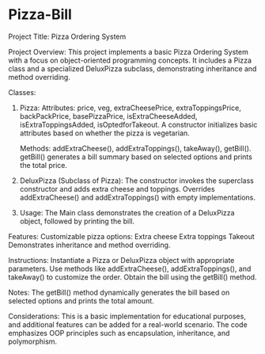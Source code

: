 # Pizza-Bill

Project Title: Pizza Ordering System

Project Overview:
This project implements a basic Pizza Ordering System with a focus on object-oriented programming concepts. It includes a Pizza class and a specialized DeluxPizza subclass, demonstrating inheritance and method overriding.

Classes:

1. Pizza:
    Attributes:
      price, veg, extraCheesePrice, extraToppingsPrice, backPackPrice, basePizzaPrice, isExtraCheeseAdded, isExtraToppingsAdded,         isOptedforTakeout.
      A constructor initializes basic attributes based on whether the pizza is vegetarian.
  
    Methods:
      addExtraCheese(), addExtraToppings(), takeAway(), getBill().
      getBill() generates a bill summary based on selected options and prints the total price.

2. DeluxPizza (Subclass of Pizza):
    The constructor invokes the superclass constructor and adds extra cheese and toppings.
    Overrides addExtraCheese() and addExtraToppings() with empty implementations.

3. Usage:
    The Main class demonstrates the creation of a DeluxPizza object, followed by printing the bill.

Features:
    Customizable pizza options:
        Extra cheese
        Extra toppings
        Takeout
    Demonstrates inheritance and method overriding.

Instructions:
  Instantiate a Pizza or DeluxPizza object with appropriate parameters.
  Use methods like addExtraCheese(), addExtraToppings(), and takeAway() to customize the order.
  Obtain the bill using the getBill() method.

Notes:
  The getBill() method dynamically generates the bill based on selected options and prints the total amount.

Considerations:
  This is a basic implementation for educational purposes, and additional features can be added for a real-world scenario.
  The code emphasizes OOP principles such as encapsulation, inheritance, and polymorphism.

